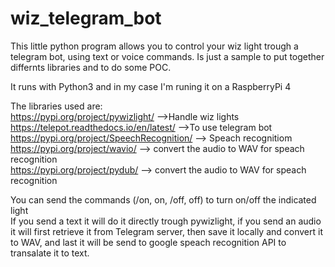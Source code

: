 # wiz_telegram_bot

This little python program allows you to control your wiz light trough a telegram bot, using text or voice commands.
Is just a sample to put together differnts libraries and to do some POC.

It runs with Python3 and in my case I'm runing it on a RaspberryPi 4

The libraries used are:  
https://pypi.org/project/pywizlight/ -->Handle wiz lights  
https://telepot.readthedocs.io/en/latest/ -->To use telegram bot  
https://pypi.org/project/SpeechRecognition/ --> Speach recognitiom  
https://pypi.org/project/wavio/ --> convert the audio to WAV for speach recognition  
https://pypi.org/project/pydub/ --> convert the audio to WAV for speach recognition  


You can send the commands (/on, on, /off, off) to turn on/off the indicated light  
If you send a text it will do it directly trough pywizlight, if you send an audio it will first retrieve it from Telegram server, then save it locally and convert it to WAV, and last it will be send to google speach recognition API to transalate it to text.
